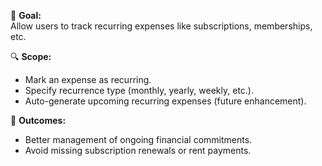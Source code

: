 🎯 **Goal:**  
Allow users to track recurring expenses like subscriptions, memberships, etc.

🔍 **Scope:**
- Mark an expense as recurring.
- Specify recurrence type (monthly, yearly, weekly, etc.).
- Auto-generate upcoming recurring expenses (future enhancement).

🧵 **Outcomes:**
- Better management of ongoing financial commitments.
- Avoid missing subscription renewals or rent payments.